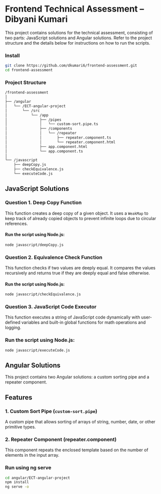 # Frontend Technical Assessment – Dibyani Kumari
This project contains solutions for the technical assessment, consisting of two parts: JavaScript solutions and Angular solutions. Refer to the project structure and the details below for instructions on how to run the scripts.

### Install
```bash
git clone https://github.com/dkumari6/frontend-assessment.git
cd frontend-assessment
```

### Project Structure
```bash
/frontend-assessment
│
├── /angular
│   └── /ECT-angular-project
│       └── /src
│           └── /app
│               ├── /pipes
│               │   └── custom-sort.pipe.ts
│               ├── /components
│               │   └── /repeater
│               │       ├── repeater.component.ts
│               │       └── repeater.component.html
│               ├── app.component.html
│               └── app.component.ts
│
└── /javascript
    ├── deepCopy.js
    ├── checkEquivalence.js
    └── executeCode.js

```

## JavaScript Solutions

### Question 1. Deep Copy Function
This function creates a deep copy of a given object. It uses a `WeakMap` to keep track of already copied objects to prevent infinite loops due to circular references.

#### Run the script using Node.js:
```bash
node javascript/deepCopy.js
```
### Question 2. Equivalence Check Function
This function checks if two values are deeply equal. It compares the values recursively and returns true if they are deeply equal and false otherwise.
#### Run the script using Node.js:
```bash
node javascript/checkEquivalence.js
```
### Question 3. JavaScript Code Executor
This function executes a string of JavaScript code dynamically with user-defined variables and built-in global functions for math operations and logging.
### Run the script using Node.js:
```bash
node javascript/executeCode.js
```

## Angular Solutions

This project contains two Angular solutions: a custom sorting pipe and a repeater component.

## Features

### 1. Custom Sort Pipe (`custom-sort.pipe`)

A custom pipe that allows sorting of arrays of string, number, date, or other primitive types.

### 2. Repeater Component (repeater.component)
This component repeats the enclosed template based on the number of elements in the input array.

### Run using ng serve
```bash
cd angular/ECT-angular-project
npm install
ng serve -o
```
